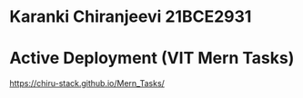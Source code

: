 # Karanki Chiranjeevi 21BCE2931
# Active Deployment (VIT Mern Tasks)
https://chiru-stack.github.io/Mern_Tasks/
